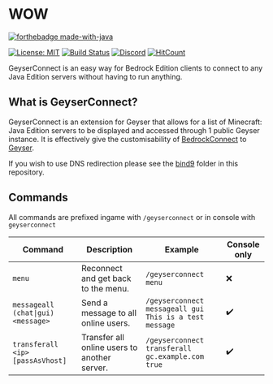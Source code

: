 # WOW

[![forthebadge made-with-java](https://forthebadge.com/images/badges/made-with-java.svg)](https://java.com/)

[![License: MIT](https://img.shields.io/badge/license-MIT-blue.svg)](LICENSE)
[![Build Status](https://github.com/GeyserMC/GeyserConnect/actions/workflows/build.yml/badge.svg)](https://github.com/GeyserMC/GeyserConnect/actions/workflows/build.yml)
[![Discord](https://img.shields.io/discord/613163671870242838.svg?color=%237289da&label=discord)](http://discord.geysermc.org/)
[![HitCount](http://hits.dwyl.com/GeyserMC/GeyserConnect.svg)](http://hits.dwyl.io/GeyserMC/GeyserConnect)

GeyserConnect is an easy way for Bedrock Edition clients to connect to any Java Edition servers without having to run anything.

## What is GeyserConnect?
GeyserConnect is an extension for Geyser that allows for a list of Minecraft: Java Edition servers to be displayed and accessed through 1 public Geyser instance. It is effectively give the customisability of [BedrockConnect](https://github.com/Pugmatt/BedrockConnect) to [Geyser](https://github.com/GeyserMC/Geyser).

If you wish to use DNS redirection please see the [bind9](bind9) folder in this repository.

## Commands
All commands are prefixed ingame with `/geyserconnect` or in console with `geyserconnect`

| Command                            | Description                                  | Example                                                | Console only       |
|------------------------------------|----------------------------------------------|--------------------------------------------------------|--------------------|
| `menu`                             | Reconnect and get back to the menu.          | `/geyserconnect menu`                                  | :x:                |
| `messageall (chat\|gui) <message>` | Send a message to all online users.          | `/geyserconnect messageall gui This is a test message` | :heavy_check_mark: |
| `transferall <ip> [passAsVhost]`   | Transfer all online users to another server. | `/geyserconnect transferall gc.example.com true`       | :heavy_check_mark: |
